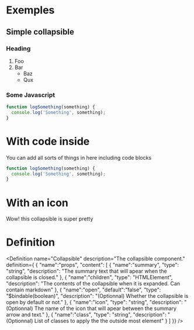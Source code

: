 ---
---

<script>
  import { Collapsible } from '$lib/components';
  import { Definition } from "$lib/components";
</script>

# Exemples

## Simple collapsible

<Collapsible summary="Simple collapsible" >

### Heading

1. Foo
2. Bar
    - Baz
    - Qux

### Some Javascript

```js
function logSomething(something) {
  console.log('Something', something);
}
```

</Collapsible>

# With code inside

<Collapsible summary="With code inside">

You can add all sorts of things in here including code blocks

```js
function logSomething(something) {
  console.log('Something', something);
}
```

</Collapsible>

# With an icon

<Collapsible summary="With an icon" icon="line-md:moon-alt-loop">

Wow! this collapsible is super pretty

</Collapsible>


# Definition

<Definition
name="Collapsible"
description="The collapsible component."
definition={
{
"name":"props",
"content": [
{
"name":"summary",
"type": "string",
"description": "The summary text that will apear when the collapsible is closed."
},
{
"name":"children",
"type": "HTMLElement",
"description": "The contents of the collapsible when it is expanded. Can contain markdown"
},
{
"name":"open",
"default":"false",
"type": "$bindable(boolean)",
"description": "(Optionnal) Whether the collapsible is open by default or not."
},
{
"name":"icon",
"type": "string",
"description": "(Optionnal) The name of the icon that will apear between the summary arrow and text."
},
{
"name":"class",
"type": "string",
"description": "(Optionnal) List of classes to apply the the outside most element"
}
]
}}
/>
